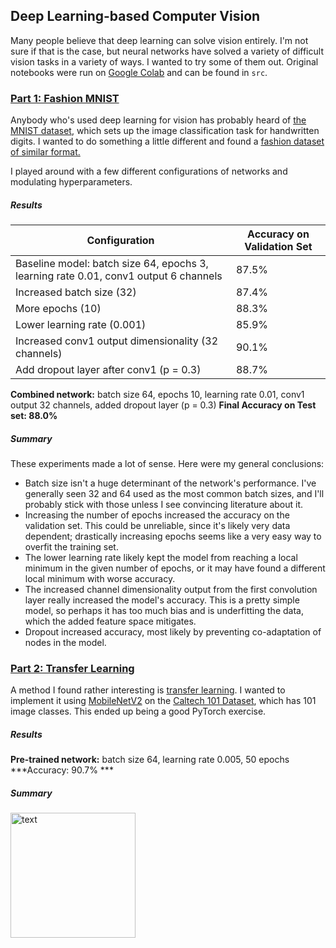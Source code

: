 ## Deep Learning-based Computer Vision

Many people believe that deep learning can solve vision entirely. I'm not sure if that is the case, but neural networks have solved a variety of difficult vision tasks in a variety of ways. I wanted to try some of them out. Original notebooks were run on [Google Colab](https://colab.research.google.com/) and can be found in `src`.

### [Part 1: Fashion MNIST](fashion_mnist.pdf)

Anybody who's used deep learning for vision has probably heard of [the MNIST dataset](http://yann.lecun.com/exdb/mnist/), which sets up the image classification task for handwritten digits. I wanted to do something a little different and found a [fashion dataset of similar format.](https://github.com/zalandoresearch/fashion-mnist)

I played around with a few different configurations of networks and modulating hyperparameters. 

##### Results

Configuration | Accuracy on Validation Set
------------- | --------------------------
Baseline model: batch size 64, epochs 3, learning rate 0.01, conv1 output 6 channels | 87.5%
Increased batch size (32) | 87.4%
More epochs (10) | 88.3%
Lower learning rate (0.001) | 85.9%
Increased conv1 output dimensionality (32 channels) | 90.1%
Add dropout layer after conv1 (p = 0.3) | 88.7%

**Combined network:** batch size 64, epochs 10, learning rate 0.01, conv1 output 32 channels, added dropout layer (p = 0.3)
**Final Accuracy on Test set: 88.0%**

##### Summary

These experiments made a lot of sense. Here were my general conclusions:
* Batch size isn't a huge determinant of the network's performance. I've generally seen 32 and 64 used as the most common batch sizes, and I'll probably stick with those unless I see convincing literature about it.
* Increasing the number of epochs increased the accuracy on the validation set. This could be unreliable, since it's likely very data dependent; drastically increasing epochs seems like a very easy way to overfit the training set.
* The lower learning rate likely kept the model from reaching a local minimum in the given number of epochs, or it may have found a different local minimum with worse accuracy.
* The increased channel dimensionality output from the first convolution layer really increased the model's accuracy. This is a pretty simple model, so perhaps it has too much bias and is underfitting the data, which the added feature space mitigates.
* Dropout increased accuracy, most likely by preventing co-adaptation of nodes in the model. 


### [Part 2: Transfer Learning](caltech_101.pdf)

A method I found rather interesting is [transfer learning](https://blogs.nvidia.com/blog/2019/02/07/what-is-transfer-learning/). I wanted to implement it using [MobileNetV2](https://arxiv.org/abs/1801.04381) on the [Caltech 101 Dataset](http://www.vision.caltech.edu/Image_Datasets/Caltech101/), which has 101 image classes. This ended up being a good PyTorch exercise.

##### Results

**Pre-trained network:** batch size 64, learning rate 0.005, 50 epochs  ***Accuracy: 90.7% ***

##### Summary
<img src="./label-circ-match/output/text.png" alt="text" width="200"/>

